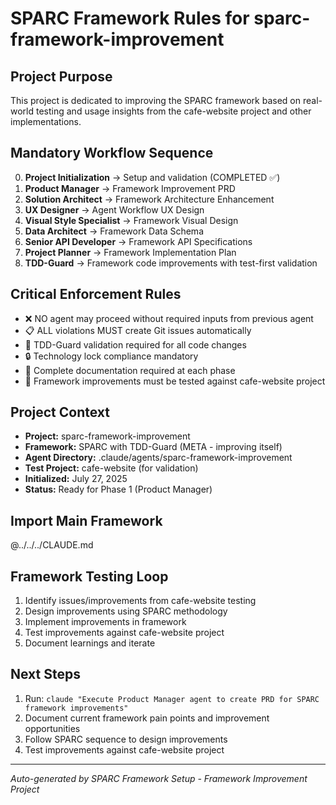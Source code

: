 # SPARC Framework Rules for sparc-framework-improvement

## Project Purpose
This project is dedicated to improving the SPARC framework based on real-world testing and usage insights from the cafe-website project and other implementations.

## Mandatory Workflow Sequence
0. **Project Initialization** → Setup and validation (COMPLETED ✅)
1. **Product Manager** → Framework Improvement PRD
2. **Solution Architect** → Framework Architecture Enhancement
3. **UX Designer** → Agent Workflow UX Design  
4. **Visual Style Specialist** → Framework Visual Design
5. **Data Architect** → Framework Data Schema
6. **Senior API Developer** → Framework API Specifications
7. **Project Planner** → Framework Implementation Plan
8. **TDD-Guard** → Framework code improvements with test-first validation

## Critical Enforcement Rules
- ❌ NO agent may proceed without required inputs from previous agent
- 📋 ALL violations MUST create Git issues automatically
- 🧪 TDD-Guard validation required for all code changes
- 🔒 Technology lock compliance mandatory
- 📝 Complete documentation required at each phase
- 🔄 Framework improvements must be tested against cafe-website project

## Project Context
- **Project:** sparc-framework-improvement
- **Framework:** SPARC with TDD-Guard (META - improving itself)
- **Agent Directory:** .claude/agents/sparc-framework-improvement
- **Test Project:** cafe-website (for validation)
- **Initialized:** July 27, 2025
- **Status:** Ready for Phase 1 (Product Manager)

## Import Main Framework
@../../../CLAUDE.md

## Framework Testing Loop
1. Identify issues/improvements from cafe-website testing
2. Design improvements using SPARC methodology
3. Implement improvements in framework
4. Test improvements against cafe-website project
5. Document learnings and iterate

## Next Steps
1. Run: `claude "Execute Product Manager agent to create PRD for SPARC framework improvements"`
2. Document current framework pain points and improvement opportunities
3. Follow SPARC sequence to design improvements
4. Test improvements against cafe-website project

---
*Auto-generated by SPARC Framework Setup - Framework Improvement Project*